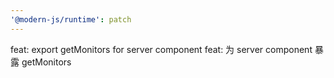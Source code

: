 ```yaml
---
'@modern-js/runtime': patch
---
```


feat: export getMonitors for server component
feat: 为 server component 暴露 getMonitors
